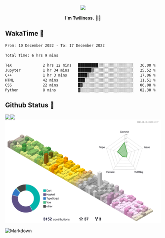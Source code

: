 <div align="center">
<img src="https://images.weserv.nl/?url=avatars.githubusercontent.com/u/10475770?v=4&h=360&w=360&fit=cover&mask=circle&maxage=7d"/>
</div>

<div align="center">

**I'm Twiliness.** 👋🏻

</div>

## WakaTime 🧐

<!--START_SECTION:waka-->

```text
From: 10 December 2022 - To: 17 December 2022

Total Time: 6 hrs 9 mins

TeX              2 hrs 12 mins   █████████░░░░░░░░░░░░░░░░   36.00 %
Jupyter          1 hr 34 mins    ██████▒░░░░░░░░░░░░░░░░░░   25.52 %
C++              1 hr 3 mins     ████▒░░░░░░░░░░░░░░░░░░░░   17.06 %
HTML             42 mins         ███░░░░░░░░░░░░░░░░░░░░░░   11.51 %
CSS              22 mins         █▓░░░░░░░░░░░░░░░░░░░░░░░   06.08 %
Python           8 mins          ▓░░░░░░░░░░░░░░░░░░░░░░░░   02.30 %
```

<!--END_SECTION:waka-->

## Github Status 🥰

<div> 
	<a href="https://github.com/DarkHighness">
		<img align="left" src="https://github-readme-stats.vercel.app/api?username=DarkHighness&show_icons=true&icon_color=805AD5&text_color=718096&bg_color=ffffff&hide_border=true&count_private=true" />
	</a>
	<a href="https://github.com/DarkHighness">
		<img align="left" src="https://github-readme-stats.vercel.app/api/top-langs/?username=DarkHighness&show_icons=true&icon_color=805AD5&text_color=718096&bg_color=ffffff&hide_border=true&count_private=true">
	</a>
</div>

![3D-Profile](https://raw.githubusercontent.com/DarkHighness/DarkHighness/master/profile-3d-contrib/profile-south-season-animate.svg)



 ![Markdown](https://img.shields.io/badge/markdown%20💘-%23000000.svg?style=for-the-badge&logo=markdown&logoColor=white)
